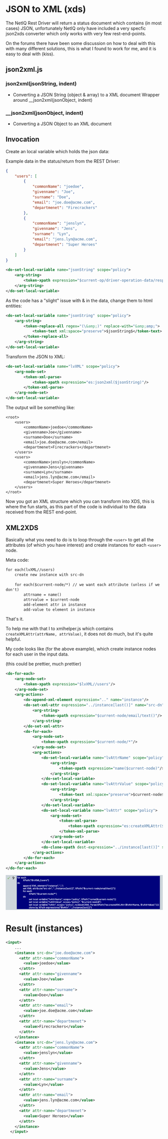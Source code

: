# JSON to XML (xds)

The NetIQ Rest Driver will return a status document which contains (in most cases) JSON, unfortunately NetIQ only have included a very specfic json2xds converter which only works with very few rest-end-points.

On the forums there have been some discussion on how to deal with this with many different solutions, this is what I found to work for me, and it is easy to deal with (kiss).

## json2xml.js 

### json2xml(jsonString, indent)
* Converting a JSON String (object & array) to a XML document
Wrapper around __json2xml(jsonObject, indent)

### __json2xml(jsonObject, indent)
* Converting a JSON Object to an XML document


## Invocation
Create an local variable which holds the json data:

Example data in the status/return from the REST Driver:
```json
{
    "users": [
        {
            "commonName": "joedoe",
            "givenname": "Joe",
            "surname": "Doe",
            "email": "joe.doe@acme.com",
            "departmenet": "Firecrackers"
        },
        {
            "commonName": "jenslyn",
            "givenname": "Jens",
            "surname": "Lyn",
            "email": "jens.lyn@acme.com",
            "departmenet": "Super Heroes"
        }
    ]
}
```


```xml
<do-set-local-variable name="jsonString" scope="policy">
    <arg-string>
        <token-xpath expression="$current-op/driver-operation-data/response/value/text()"/>
    </arg-string>
</do-set-local-variable>
```

As the code has a "slight" issue with & in the data, change them to html entities:
```xml
<do-set-local-variable name="jsonString" scope="policy">
    <arg-string>
        <token-replace-all regex="(\&amp;)" replace-with="&amp;amp;">
            <token-text xml:space="preserve">$jsonString$</token-text>
        </token-replace-all>
    </arg-string>
</do-set-local-variable>
```
Transform the JSON to XML:
```xml
<do-set-local-variable name="lvXML" scope="policy">
    <arg-node-set>
        <token-xml-parse>
            <token-xpath expression="es:json2xml($jsonString)"/>
        </token-xml-parse>
    </arg-node-set>
</do-set-local-variable>
```

The output will be something like:
```
<root>
    <users>
        <commonName>joedoe</commonName>
        <givenname>Joe</givenname>
        <surname>Doe</surname>
        <email>joe.doe@acme.com</email>
        <departmenet>Firecrackers</departmenet>
    </users>
    <users>
        <commonName>jenslyn</commonName>
        <givenname>Jens</givenname>
        <surname>Lyn</surname>
        <email>jens.lyn@acme.com</email>
        <departmenet>Super Heroes</departmenet>
    </users>
</root>
```

Now you got an XML structure which you can transform into XDS, this is where the fun starts, as this part of the code is individual to the data received from the REST end-point.


## XML2XDS

Basically what you need to do is to loop through the ```<user>``` to get all the attributes (of which you have interest) and create instances for each ```<user>``` node. 

Meta code:
```
for each(lvXML//users)
    create new instance with src-dn

    for each($current-node/*) // we want each attribute (unless if we don't)
        attrname = name()
        attrvalue = $current-node
        add-element attr in instance
        add-value to element in instance
```
That's it.

To help me with that I to xmlhelper.js which contains ```createXMLAttr(attrName, attrValue)```, it does not do much, but it's quite helpful.

My code looks like (for the above example), which create instance nodes for each user in the input data.

(this could be prettier, much prettier)
```xml
<do-for-each>
    <arg-node-set>
        <token-xpath expression="$lvXML//users"/>
    </arg-node-set>
    <arg-actions>
        <do-append-xml-element expression=".." name="instance"/>
        <do-set-xml-attr expression="../instance[last()]" name="src-dn">
            <arg-string>
                <token-xpath expression="$current-node/email/text()"/>
            </arg-string>
        </do-set-xml-attr>
        <do-for-each>
            <arg-node-set>
                <token-xpath expression="$current-node/*"/>
            </arg-node-set>
            <arg-actions>
                <do-set-local-variable name="lvAttrName" scope="policy">
                    <arg-string>
                        <token-xpath expression="name($current-node)"/>
                    </arg-string>
                </do-set-local-variable>
                <do-set-local-variable name="lvAttrValue" scope="policy">
                    <arg-string>
                        <token-text xml:space="preserve">$current-node$</token-text>
                    </arg-string>
                </do-set-local-variable>
                <do-set-local-variable name="lvAttr" scope="policy">
                    <arg-node-set>
                        <token-xml-parse>
                            <token-xpath expression="es:createXMLAttr($lvAttrName, $lvAttrValue)"/>
                        </token-xml-parse>
                    </arg-node-set>
                </do-set-local-variable>
                <do-clone-xpath dest-expression="../instance[last()]" src-expression="$lvAttr"/>
            </arg-actions>
        </do-for-each>
    </arg-actions>
</do-for-each>
```

![for-each-loop](for-each-loop.png)


# Result (instances)

```xml
<input>
    ...
    <instance src-dn="joe.doe@acme.com">
      <attr attr-name="commonName">
        <value>joedoe</value>
      </attr>
      <attr attr-name="givenname">
        <value>Joe</value>
      </attr>
      <attr attr-name="surname">
        <value>Doe</value>
      </attr>
      <attr attr-name="email">
        <value>joe.doe@acme.com</value>
      </attr>
      <attr attr-name="departmenet">
        <value>Firecrackers</value>
      </attr>
    </instance>
    <instance src-dn="jens.lyn@acme.com">
      <attr attr-name="commonName">
        <value>jenslyn</value>
      </attr>
      <attr attr-name="givenname">
        <value>Jens</value>
      </attr>
      <attr attr-name="surname">
        <value>Lyn</value>
      </attr>
      <attr attr-name="email">
        <value>jens.lyn@acme.com</value>
      </attr>
      <attr attr-name="departmenet">
        <value>Super Heroes</value>
      </attr>
    </instance>
  </input>
```